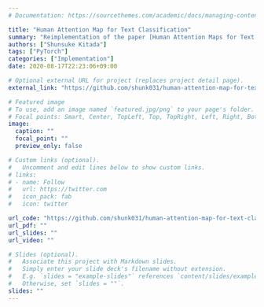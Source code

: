 ```yaml
---
# Documentation: https://sourcethemes.com/academic/docs/managing-content/

title: "Human Attention Map for Text Classification"
summary: "Reimplementation of the paper [Human Attention Maps for Text Classification: Do Humans and Neural Networks Focus on the Same Words? (ACL2020)](https://www.aclweb.org/anthology/2020.acl-main.419/) in PyTorch"
authors: ["Shunsuke Kitada"]
tags: ["PyTorch"]
categories: ["Implementation"]
date: 2020-08-17T22:23:06+09:00

# Optional external URL for project (replaces project detail page).
external_link: "https://github.com/shunk031/human-attention-map-for-text-classification"

# Featured image
# To use, add an image named `featured.jpg/png` to your page's folder.
# Focal points: Smart, Center, TopLeft, Top, TopRight, Left, Right, BottomLeft, Bottom, BottomRight.
image:
  caption: ""
  focal_point: ""
  preview_only: false

# Custom links (optional).
#   Uncomment and edit lines below to show custom links.
# links:
# - name: Follow
#   url: https://twitter.com
#   icon_pack: fab
#   icon: twitter

url_code: "https://github.com/shunk031/human-attention-map-for-text-classification"
url_pdf: ""
url_slides: ""
url_video: ""

# Slides (optional).
#   Associate this project with Markdown slides.
#   Simply enter your slide deck's filename without extension.
#   E.g. `slides = "example-slides"` references `content/slides/example-slides.md`.
#   Otherwise, set `slides = ""`.
slides: ""
---
```

